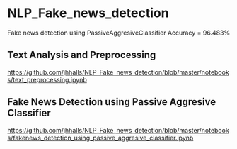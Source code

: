 # NLP_Fake_news_detection
Fake news detection using PassiveAggresiveClassifier
Accuracy = 96.483%

## Text Analysis and Preprocessing
https://github.com/jhhalls/NLP_Fake_news_detection/blob/master/notebooks/text_preprocessing.ipynb


## Fake News Detection using Passive Aggresive Classifier
https://github.com/jhhalls/NLP_Fake_news_detection/blob/master/notebooks/fakenews_detection_using_passive_aggresive_classifier.ipynb
